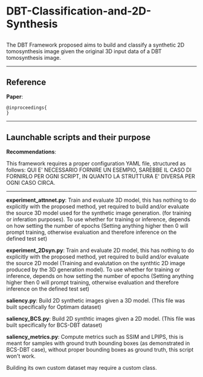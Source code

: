 # DBT-Classification-and-2D-Synthesis
## 

The DBT Framework proposed aims to build and classify a synthetic 2D tomosynthesis 
image given the original 3D input data of a DBT tomosynthesis image.

----------------------------------------------------------------------
## Reference

**Paper**: 

    @inproceedings{
    }

----------------------------------------------------------------------
## Launchable scripts and their purpose
**Recommendations**:

This framework requires a proper configuration YAML file, structured as follows:
QUI E' NECESSARIO FORNIRE UN ESEMPIO, SAREBBE IL CASO DI FORNIRLO PER OGNI SCRIPT, IN QUANTO LA STRUTTURA E' DIVERSA PER OGNI CASO CIRCA.
***


**experiment_attnnet.py**: Train and evaluate 3D model, 
this has nothing to do explicitly with the proposed method, 
yet required to build and/or evaluate the source 3D model used for the synthetic image generation. 
(for training or inferation purposes). 
To use whether for training or inference, depends on how setting the number of epochs (Setting anything higher then 0 will prompt training, otherwise evaluation and therefore inference on the defined test set)

**experiment_2Dsyn.py**: Train and evaluate 2D model, 
this has nothing to do explicitly with the proposed method,
yet required to build and/or evaluate the source 2D model 
(Training and evalutation on the synthtic 2D image produced by the 3D generation model). 
To use whether for training or inference, depends on how setting the number of epochs (Setting anything higher then 0 will prompt training, otherwise evaluation and therefore inference on the defined test set)

**saliency.py**: Build 2D synthetic images given a 3D model. (This file was built specifically for Optimam dataset)

**saliency_BCS.py**: Build 2D synthtic images given a 2D model. (This file was built specifically for BCS-DBT dataset)

**saliency_metrics.py**: Compute metrics such as SSIM and LPIPS, this is meant for samples with ground truth bounding boxes (as demonstrated in BCS-DBT case), without proper bounding boxes as ground truth, this script won't work.

Building its own custom dataset may require a custom class.